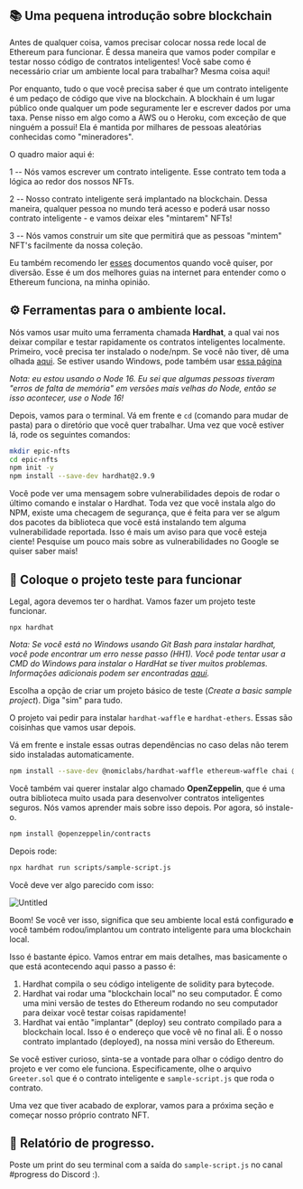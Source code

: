 ## 📚 Uma pequena introdução sobre blockchain

Antes de qualquer coisa, vamos precisar colocar nossa rede local de Ethereum para funcionar. É dessa maneira que vamos poder compilar e testar nosso código de contratos inteligentes! Você sabe como é necessário criar um ambiente local para trabalhar? Mesma coisa aqui!

Por enquanto, tudo o que você precisa saber é que um contrato inteligente é um pedaço de código que vive na blockchain. A blockhain é um lugar público onde qualquer um pode seguramente ler e escrever dados por uma taxa. Pense nisso em algo como a AWS ou o Heroku, com exceção de que ninguém a possui! Ela é mantida por milhares de pessoas aleatórias conhecidas como "mineradores".

O quadro maior aqui é:

1 -- Nós vamos escrever um contrato inteligente. Esse contrato tem toda a lógica ao redor dos nossos NFTs.

2 -- Nosso contrato inteligente será implantado na blockchain. Dessa maneira, qualquer pessoa no mundo terá acesso e poderá usar nosso contrato inteligente - e vamos deixar eles "mintarem" NFTs!

3 -- Nós vamos construir um site que permitirá que as pessoas "mintem" NFT's facilmente da nossa coleção.

Eu também recomendo ler [esses](https://solidity.web3dev.com.br/) documentos quando você quiser, por diversão. Esse é um dos melhores guias na internet para entender como o Ethereum funciona, na minha opinião.

## ⚙️ Ferramentas para o ambiente local.

Nós vamos usar muito uma ferramenta chamada **Hardhat**, a qual vai nos deixar compilar e testar rapidamente os contratos inteligentes localmente. Primeiro, você precisa ter instalado o node/npm. Se você não tiver, dê uma olhada [aqui](https://hardhat.org/tutorial/setting-up-the-environment.html). Se estiver usando Windows, pode também usar [essa página](https://pt.w3d.community/web3melk/como-preparar-o-seu-windows-para-participar-dos-bootcamps-da-web3dev-1dc3)

_Nota: eu estou usando o Node 16. Eu sei que algumas pessoas tiveram "erros de falta de memória" em versões mais velhas do Node, então se isso acontecer, use o Node 16!_

Depois, vamos para o terminal. Vá em frente e `cd` (comando para mudar de pasta) para o diretório que você quer trabalhar. Uma vez que você estiver lá, rode os seguintes comandos:

```bash
mkdir epic-nfts
cd epic-nfts
npm init -y
npm install --save-dev hardhat@2.9.9
```

Você pode ver uma mensagem sobre vulnerabilidades depois de rodar o último comando e instalar o Hardhat. Toda vez que você instala algo do NPM, existe uma checagem de segurança, que é feita para ver se algum dos pacotes da biblioteca que você está instalando tem alguma vulnerabilidade reportada. Isso é mais um aviso para que você esteja ciente! Pesquise um pouco mais sobre as vulnerabilidades no Google se quiser saber mais!

## 🔨 Coloque o projeto teste para funcionar

Legal, agora devemos ter o hardhat. Vamos fazer um projeto teste funcionar.

```
npx hardhat
```

_Nota: Se você está no Windows usando Git Bash para instalar hardhat, você pode encontrar um erro nesse passo (HH1). Você pode tentar usar a CMD do Windows para instalar o HardHat se tiver muitos problemas. Informações adicionais podem ser encontradas [aqui](https://github.com/nomiclabs/hardhat/issues/1400#issuecomment-824097242)._

Escolha a opção de criar um projeto básico de teste (*Create a basic sample project*). Diga "sim" para tudo.

O projeto vai pedir para instalar `hardhat-waffle` e `hardhat-ethers`. Essas são coisinhas que vamos usar depois.

Vá em frente e instale essas outras dependências no caso delas não terem sido instaladas automaticamente.

```bash
npm install --save-dev @nomiclabs/hardhat-waffle ethereum-waffle chai @nomiclabs/hardhat-ethers ethers
```

Você também vai querer instalar algo chamado **OpenZeppelin**, que é uma outra biblioteca muito usada para desenvolver contratos inteligentes seguros. Nós vamos aprender mais sobre isso depois. Por agora, só instale-o.

```bash
npm install @openzeppelin/contracts
```

Depois rode:

```bash
npx hardhat run scripts/sample-script.js
```

Você deve ver algo parecido com isso:

![Untitled](https://i.imgur.com/LIYT9tf.png)

Boom! Se você ver isso, significa que seu ambiente local está configurado **e** você também rodou/implantou um contrato inteligente para uma blockchain local.

Isso é bastante épico. Vamos entrar em mais detalhes, mas basicamente o que está acontecendo aqui passo a passo é:

1. Hardhat compila o seu código inteligente de solidity para bytecode.
2. Hardhat vai rodar uma "blockchain local" no seu computador. É como uma mini versão de testes do Ethereum rodando no seu computador para deixar você testar coisas rapidamente!
3. Hardhat vai então "implantar" (deploy) seu contrato compilado para a blockchain local. Isso é o endereço que você vê no final ali. É o nosso contrato implantado (deployed), na nossa mini versão do Ethereum.

Se você estiver curioso, sinta-se a vontade para olhar o código dentro do projeto e ver como ele funciona. Especificamente, olhe o arquivo `Greeter.sol` que é o contrato inteligente e `sample-script.js` que roda o contrato.

Uma vez que tiver acabado de explorar, vamos para a próxima seção e começar nosso próprio contrato NFT.

🚨 Relatório de progresso.
-------------------
Poste um print do seu terminal com a saída do `sample-script.js` no canal #progress do Discord :).
